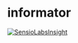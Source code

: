 informator
==========
[![SensioLabsInsight](https://insight.sensiolabs.com/projects/6535c15b-791f-41e5-855b-208ad8b4b08a/small.png)](https://insight.sensiolabs.com/projects/6535c15b-791f-41e5-855b-208ad8b4b08a)
